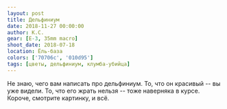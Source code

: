 ```yaml
---
layout: post
title: Дельфиниум
date: 2018-11-27 00:00:00
author: К.С.
gear: [E-3, 35mm macro]
shoot_date: 2018-07-18
location: Ёль-база
colors: ['70706c', '010d95']
tags: [цветы, дельфиниум, клумба-убийца]
---
```

Не знаю, чего вам написать про дельфиниум. То, что он красивый -- вы уже видели. То, что его жрать нельзя -- тоже наверняка в курсе. Короче, смотрите картинку, и всё.

